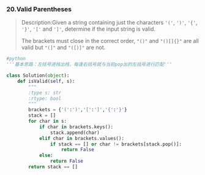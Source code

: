 ### 20.Valid Parentheses

> Description:Given a string containing just the characters `'('`, `')'`, `'{'`, `'}'`, `'['` and `']'`, determine if the input string is valid.
>
> The brackets must close in the correct order, `"()"` and `"()[]{}"` are all valid but `"(]"` and `"([)]"` are not.

```python
#python
'''基本思路：左括号进栈出栈，每逢右括号就与当前pop出的左括号进行匹配'''

class Solution(object):
    def isValid(self, s):
        """
        :type s: str
        :rtype: bool
        """
        brackets = {'(':')','[':']','{':'}'}
        stack = []
        for char in s:
            if char in brackets.keys():
                stack.append(char)
            elif char in brackets.values():
                if stack == [] or char != brackets[stack.pop()]:
                    return False
            else:
                return False
        return stack == []
```

